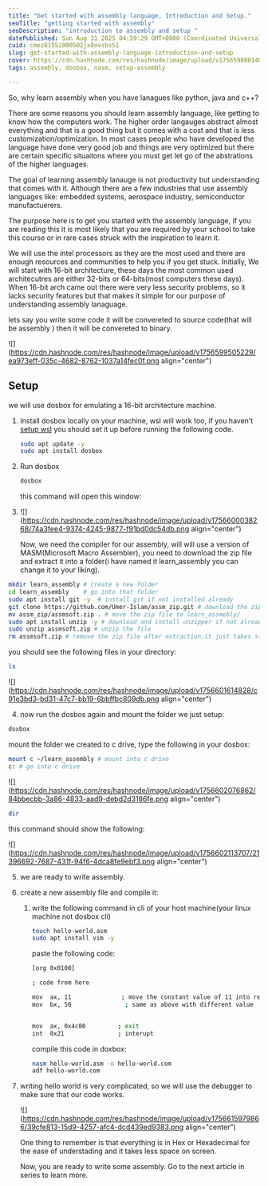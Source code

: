 ```yaml
---
title: "Get started with assembly language, Introduction and Setup."
seoTitle: "getting started with assembly"
seoDescription: "introduction to assembly and setup "
datePublished: Sun Aug 31 2025 04:59:29 GMT+0000 (Coordinated Universal Time)
cuid: cmez8155i000502jx8ovshs51
slug: get-started-with-assembly-language-introduction-and-setup
cover: https://cdn.hashnode.com/res/hashnode/image/upload/v1756598001409/c6a66910-f88c-4756-b5d3-4478b6815ab5.jpeg
tags: assembly, dosbox, nasm, setup-assembly

---
```


So, why learn assembly when you have lanagues like python, java and c++?

There are some reasons you should learn assembly language, like getting to know how the computers work. The higher order langauges abstract almost everything and that is a good thing but it comes with a cost and that is less customization/optimization. In most cases people who have developed the language have done very good job and things are very optimized but there are certain specific situaitons where you must get let go of the abstrations of the higher languages.

The goal of learning assembly lanauge is not productivity but understanding that comes with it. Although there are a few industries that use assembly languages like: embedded systems, aerospace industry, semiconductor manufactuerers.

The purpose here is to get you started with the assembly language, if you are reading this it is most likely that you are required by your school to take this course or in rare cases struck with the inspiration to learn it.

We will use the intel processors as they are the most used and there are enough resources and communities to help you if you get stuck. Initially, We will start with 16-bit architecture, these days the most common used architecutres are either 32-bits or 64-bits(most computers these days). When 16-bit arch came out there were very less security problems, so it lacks security features but that makes it simple for our purpose of understanding assembly lanaguage.

lets say you write some code it will be convereted to source code(that will be assembly ) then it will be convereted to binary.

![](https://cdn.hashnode.com/res/hashnode/image/upload/v1756599505229/ea973eff-035c-4682-8762-1037a14fec0f.png align="center")

## Setup

we will use dosbox for emulating a 16-bit architecture machine.

1. Install dosbox locally on your machine, wsl will work too, if you haven’t [setup wsl](https://mattzaskeonline.info/blog/2024-04/getting-started-wsl-quick-installation-guide) you should set it up before running the following code.
    
    ```bash
    sudo apt update -y
    sudo apt install dosbox
    ```
    
2. Run dosbox
    
    ```bash
    dosbox
    ```
    
    this command will open this window:
    
3. ![](https://cdn.hashnode.com/res/hashnode/image/upload/v1756600038268/74a3fee4-9374-4245-9877-f91bd0dc54db.png align="center")
    
    Now, we need the compiler for our assembly, will will use a version of MASM(Microsoft Macro Assembler), you need to download the zip file and extract it into a folder(i have named it learn\_assembly you can change it to your liking).
    

```bash
mkdir learn_assembly # create a new folder
cd learn_assembly    # go into that folder
sudo apt install git -y  # install git if not installed already
git clone https://github.com/Umer-Islam/assm_zip.git # download the zip file from github
mv assm_zip/assmsoft.zip . # move the zip file to learn_assmebly/
sudo apt install unzip -y # download and install unzipper if not already installed
sudo unzip assmsoft.zip # unzip the file
rm assmsoft.zip # remove the zip file after extraction.it just takes storage
```

you should see the following files in your directory:

```bash
ls
```

![](https://cdn.hashnode.com/res/hashnode/image/upload/v1756601614828/c91e3bd3-bd31-47c7-bb19-6bbffbc809db.png align="center")

4. now run the dosbos again and mount the folder we just setup:
    

```bash
doxbox
```

mount the folder we created to c drive, type the following in your dosbox:

```bash
mount c ~/learn_assembly # mount into c drive
c: # go into c drive
```

![](https://cdn.hashnode.com/res/hashnode/image/upload/v1756602076862/84bbecbb-3a86-4833-aad9-debd2d3186fe.png align="center")

```bash
dir
```

this command should show the following:

![](https://cdn.hashnode.com/res/hashnode/image/upload/v1756602113707/21396692-7687-431f-94f6-4dca8fe9ebf3.png align="center")

5. we are ready to write assembly.
    
6. create a new assembly file and compile it:
    
    1. write the following command in cli of your host machine(your linux machine not dosbox cli)
        
        ```bash
        touch hello-world.asm
        sudo apt install vim -y
        ```
        
        paste the following code:
        
        ```bash
        [org 0x0100]
        
        ; code from here
        
        mov  ax, 11              ; move the constant value of 11 into register ax 
        mov  bx, 50               ; same as above with different value
        
        
        mov  ax, 0x4c00         ; exit 
        int  0x21               ; interupt
        ```
        
        compile this code in doxbox:
        
        ```bash
        nasm hello-world.asm -o hello-world.com
        adf hello-world.com
        ```
        
7. writing hello world is very complicated, so we will use the debugger to make sure that our code works.
    
    ![](https://cdn.hashnode.com/res/hashnode/image/upload/v1756615979866/39cfe813-15d9-4257-afc4-dcd439ed9383.png align="center")
    
      
    One thing to remember is that everything is in Hex or Hexadecimal for the ease of understading and it takes less space on screen.
    
    Now, you are ready to write some assembly. Go to the next article in series to learn more.